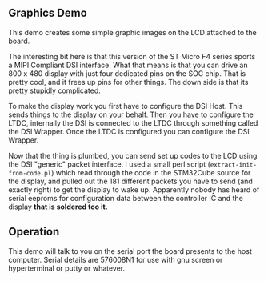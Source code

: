 Graphics Demo
-------------

This demo creates some simple graphic images on the LCD
attached to the board.

The interesting  bit here is that this version of the ST Micro
F4 series sports a MIPI Compliant DSI interface. What that
means is that you can drive an 800 x 480 display with just
four dedicated pins on the SOC chip. That is pretty cool,
and it frees up pins for other things. The down side is that
its pretty stupidly complicated.

To make the display work you first have to configure the DSI
Host. This sends things to the display on your behalf. Then
you have to configure the LTDC, internally the DSI is connected
to the LTDC through something called the DSI Wrapper. Once
the LTDC is configured you can configure the DSI Wrapper.

Now that the thing is plumbed, you can send set up codes
to the LCD using the DSI "generic" packet interface.
I used a small perl script (`extract-init-from-code.pl`)
which read through the code in the STM32Cube source for
the display, and pulled out the 181 different packets you
have to send (and exactly right) to get the display to
wake up. Apparently nobody has heard of serial eeproms for
configuration data between the controller IC and the display
**that is soldered too it.** 

## Operation

This demo will talk to you on the serial port the board
presents to the host computer. Serial details are 576008N1
for use with gnu screen or hyperterminal or putty or whatever.


